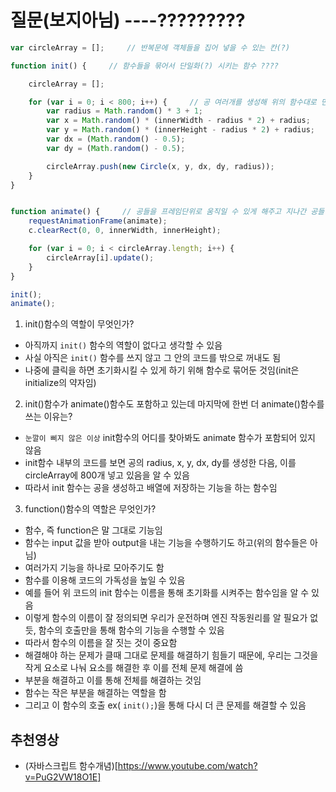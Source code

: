 # 질문(보지아님) ----?????????   
```javascript 
var circleArray = [];     // 반복문에 객체들을 집어 넣을 수 있는 칸(?)

function init() {     // 함수들을 묶어서 단일화(?) 시키는 함수 ????

    circleArray = [];

    for (var i = 0; i < 800; i++) {     // 공 여러개를 생성해 위의 함수대로 만드는 반복문 
        var radius = Math.random() * 3 + 1;
        var x = Math.random() * (innerWidth - radius * 2) + radius;
        var y = Math.random() * (innerHeight - radius * 2) + radius;
        var dx = (Math.random() - 0.5);
        var dy = (Math.random() - 0.5);

        circleArray.push(new Circle(x, y, dx, dy, radius));
    }
}


function animate() {     // 공들을 프레임단위로 움직일 수 있게 해주고 지나간 공들이 사라지게 해 깔끔하게 하는 함수
    requestAnimationFrame(animate);
    c.clearRect(0, 0, innerWidth, innerHeight);

    for (var i = 0; i < circleArray.length; i++) {
        circleArray[i].update();
    }
}

init();
animate();

```
1. init()함수의 역할이 무엇인가?
- 아직까지 ```init()``` 함수의 역할이 없다고 생각할 수 있음
- 사실 아직은 ```init()``` 함수를 쓰지 않고 그 안의 코드를 밖으로 꺼내도 됨
- 나중에 클릭을 하면 초기화시킬 수 있게 하기 위해 함수로 묶어둔 것임(init은 initialize의 약자임)
2. init()함수가 animate()함수도 포함하고 있는데 마지막에 한번 더 animate()함수를 쓰는 이유는?
- ```눈깔이 삐지 않은 이상``` init함수의 어디를 찾아봐도 animate 함수가 포함되어 있지 않음
- init함수 내부의 코드를 보면 공의 radius, x, y, dx, dy를 생성한 다음, 이를 circleArray에 800개 넣고 있음을 알 수 있음
- 따라서 init 함수는 공을 생성하고 배열에 저장하는 기능을 하는 함수임
3. function()함수의 역할은 무엇인가?
- 함수, 즉 function은 말 그대로 기능임
- 함수는 input 값을 받아 output을 내는 기능을 수행하기도 하고(위의 함수들은 아님)
- 여러가지 기능을 하나로 모아주기도 함
- 함수를 이용해 코드의 가독성을 높일 수 있음
- 예를 들어 위 코드의 init 함수는 이름을 통해 초기화를 시켜주는 함수임을 알 수 있음
- 이렇게 함수의 이름이 잘 정의되면 우리가 운전하며 엔진 작동원리를 알 필요가 없듯, 함수의 호출만을 통해 함수의 기능을 수행할 수 있음
- 따라서 함수의 이름을 잘 짓는 것이 중요함
- 해결해야 하는 문제가 클때 그대로 문제를 해결하기 힘들기 때문에, 우리는 그것을 작게 요소로 나눠 요소를 해결한 후 이를 전체 문제 해결에 씀
- 부분을 해결하고 이를 통해 전체를 해결하는 것임
- 함수는 작은 부분을 해결하는 역할을 함
- 그리고 이 함수의 호출 ex( ```init();```)을 통해 다시 더 큰 문제를 해결할 수 있음

## 추천영상
- (자바스크립트 함수개념)[https://www.youtube.com/watch?v=PuG2VW18O1E]
